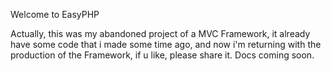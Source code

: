 Welcome to EasyPHP

Actually, this was my abandoned project of a MVC Framework, it already have some code that i made some time ago,
and now i'm returning with the production of the Framework, if u like, please share it.
Docs coming soon.
